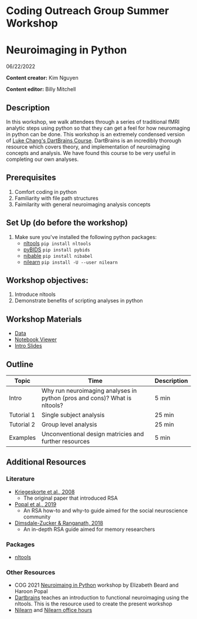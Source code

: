 # Coding Outreach Group Summer Workshop
# Neuroimaging in Python
06/22/2022

__**Content creator:**__ Kim Nguyen

__**Content editor:**__ Billy Mitchell


## Description
In this workshop, we walk attendees through a series of traditional fMRI analytic steps using python so that they can get a feel for how neuromaging in python can be done. This workshop is an extremely condensed version of [Luke Chang's DartBrains Course](https://dartbrains.org/content/intro.html). DartBrains is an incredibly thorough resource which covers theory, and implementation of neuroimaging concepts and analysis. We have found this course to be very useful in completing our own analyses. 

## Prerequisites
1. Comfort coding in python
2. Familiarity with file path structures
3. Faimilarity with general neuroimaging analysis concepts

## Set Up (do before the workshop)
1. Make sure you've installed the following python packages:
    - [nltools](https://nltools.org/install.html) `pip install nltools`
    - [pyBIDS](https://github.com/bids-standard/pybids) `pip install pybids`
    - [nibable](https://nipy.org/nibabel/#code) `pip install nibabel`
    - [nilearn](https://nilearn.github.io/introduction.html#installing-nilearn) `pip install -U --user nilearn`
    
## Workshop objectives:
1. Introduce nltools
2. Demonstrate benefits of scripting analyses in python

## Workshop Materials
- [Data](https://drive.google.com/drive/folders/1eIQwZ4as6zlo25SheCDSrjfZdeRm9UjZ?usp=sharing)
- [Notebook Viewer](https://tu-coding-outreach-group.github.io/cog_summer_workshops_2022/neuroimaging-in-python/index.html)
- [Intro Slides](https://github.com/TU-Coding-Outreach-Group/cog_summer_workshops_2022/blob/main/neuroimaging-in-python/neuroimaging_python_intro-COG2022.pdf)

## Outline
| Topic | Time | Description |
| --- | --- | --- |
| Intro | Why run neuroimaging analyses in python (pros and cons)? What is nltools? | 5 min |
| Tutorial 1 | Single subject analysis | 25 min |
| Tutorial 2 | Group level analysis | 25 min |
| Examples | Unconventional design matricies and further resources | 5 min 

## Additional Resources
### Literature
- [Kriegeskorte et al., 2008](https://www.frontiersin.org/articles/10.3389/neuro.06.004.2008/full?utm_source=FWEB&utm_medium=NBLOG&utm_campaign=ECO_10YA_top-research)
    - The original paper that introduced RSA
- [Popal et al., 2019](https://academic.oup.com/scan/article/14/11/1243/5693905)
    - An RSA how-to and why-to guide aimed for the social neuroscience community
- [Dimsdale-Zucker & Ranganath, 2018](http://hrz-website.s3.amazonaws.com/papers/dimsdale-zucker_ranganath_2018_published-chapter.pdf)
    - An in-depth RSA guide aimed for memory researchers

### Packages
- [nltools](https://nltools.org/)

### Other Resources
- COG 2021 [Neuroimaing in Python](https://github.com/TU-Coding-Outreach-Group/cog_summer_workshops_2021/tree/main/neuroimaging-in-python) workshop by Elizabeth Beard and Haroon Popal
- [Dartbrains](https://dartbrains.org/content/intro.html) teaches an introduction to functional neuroimaging using the nltools. This is the resource used to create the present workshop
- [Nilearn](https://nilearn.github.io/stable/index.html) and [Nilearn office hours](https://github.com/nilearn/nilearn#:~:text=The%20nilearn%20team%20organizes%20regular,core%2Ddeveloper%20team%20is%20available.)


